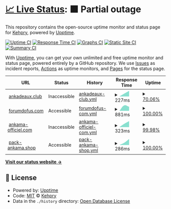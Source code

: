 # [📈 Live Status](https://Kehpry.github.io/phishcheck): <!--live status--> **🟧 Partial outage**

This repository contains the open-source uptime monitor and status page for [Kehpry](https://Kehpry.github.io/phishcheck), powered by [Upptime](https://github.com/upptime/upptime).

[![Uptime CI](https://github.com/Kehpry/phishcheck/workflows/Uptime%20CI/badge.svg)](https://github.com/Kehpry/phishcheck/actions?query=workflow%3A%22Uptime+CI%22)
[![Response Time CI](https://github.com/Kehpry/phishcheck/workflows/Response%20Time%20CI/badge.svg)](https://github.com/Kehpry/phishcheck/actions?query=workflow%3A%22Response+Time+CI%22)
[![Graphs CI](https://github.com/Kehpry/phishcheck/workflows/Graphs%20CI/badge.svg)](https://github.com/Kehpry/phishcheck/actions?query=workflow%3A%22Graphs+CI%22)
[![Static Site CI](https://github.com/Kehpry/phishcheck/workflows/Static%20Site%20CI/badge.svg)](https://github.com/Kehpry/phishcheck/actions?query=workflow%3A%22Static+Site+CI%22)
[![Summary CI](https://github.com/Kehpry/phishcheck/workflows/Summary%20CI/badge.svg)](https://github.com/Kehpry/phishcheck/actions?query=workflow%3A%22Summary+CI%22)

With [Upptime](https://upptime.js.org), you can get your own unlimited and free uptime monitor and status page, powered entirely by a GitHub repository. We use [Issues](https://github.com/Kehpry/phishcheck/issues) as incident reports, [Actions](https://github.com/Kehpry/phishcheck/actions) as uptime monitors, and [Pages](https://Kehpry.github.io/phishcheck) for the status page.

<!--start: status pages-->
<!-- This summary is generated by Upptime (https://github.com/upptime/upptime) -->
<!-- Do not edit this manually, your changes will be overwritten -->
<!-- prettier-ignore -->
| URL | Status | History | Response Time | Uptime |
| --- | ------ | ------- | ------------- | ------ |
| <img alt="" src="https://favicons.githubusercontent.com/ankadeaux.club" height="13"> [ankadeaux.club](https://ankadeaux.club/) | Inaccessible | [ankadeaux-club.yml](https://github.com/Kehpry/phishcheck/commits/HEAD/history/ankadeaux-club.yml) | <details><summary><img alt="Response time graph" src="./graphs/ankadeaux-club/response-time-week.png" height="20"> 227ms</summary><br><a href="https://phishcheck.dofhelp.fr/history/ankadeaux-club"><img alt="Response time 227" src="https://img.shields.io/endpoint?url=https%3A%2F%2Fraw.githubusercontent.com%2FKehpry%2Fphishcheck%2FHEAD%2Fapi%2Fankadeaux-club%2Fresponse-time.json"></a><br><a href="https://phishcheck.dofhelp.fr/history/ankadeaux-club"><img alt="24-hour response time 227" src="https://img.shields.io/endpoint?url=https%3A%2F%2Fraw.githubusercontent.com%2FKehpry%2Fphishcheck%2FHEAD%2Fapi%2Fankadeaux-club%2Fresponse-time-day.json"></a><br><a href="https://phishcheck.dofhelp.fr/history/ankadeaux-club"><img alt="7-day response time 227" src="https://img.shields.io/endpoint?url=https%3A%2F%2Fraw.githubusercontent.com%2FKehpry%2Fphishcheck%2FHEAD%2Fapi%2Fankadeaux-club%2Fresponse-time-week.json"></a><br><a href="https://phishcheck.dofhelp.fr/history/ankadeaux-club"><img alt="30-day response time 227" src="https://img.shields.io/endpoint?url=https%3A%2F%2Fraw.githubusercontent.com%2FKehpry%2Fphishcheck%2FHEAD%2Fapi%2Fankadeaux-club%2Fresponse-time-month.json"></a><br><a href="https://phishcheck.dofhelp.fr/history/ankadeaux-club"><img alt="1-year response time 227" src="https://img.shields.io/endpoint?url=https%3A%2F%2Fraw.githubusercontent.com%2FKehpry%2Fphishcheck%2FHEAD%2Fapi%2Fankadeaux-club%2Fresponse-time-year.json"></a></details> | <details><summary><a href="https://phishcheck.dofhelp.fr/history/ankadeaux-club">70.06%</a></summary><a href="https://phishcheck.dofhelp.fr/history/ankadeaux-club"><img alt="All-time uptime 70.06%" src="https://img.shields.io/endpoint?url=https%3A%2F%2Fraw.githubusercontent.com%2FKehpry%2Fphishcheck%2FHEAD%2Fapi%2Fankadeaux-club%2Fuptime.json"></a><br><a href="https://phishcheck.dofhelp.fr/history/ankadeaux-club"><img alt="24-hour uptime 70.06%" src="https://img.shields.io/endpoint?url=https%3A%2F%2Fraw.githubusercontent.com%2FKehpry%2Fphishcheck%2FHEAD%2Fapi%2Fankadeaux-club%2Fuptime-day.json"></a><br><a href="https://phishcheck.dofhelp.fr/history/ankadeaux-club"><img alt="7-day uptime 70.06%" src="https://img.shields.io/endpoint?url=https%3A%2F%2Fraw.githubusercontent.com%2FKehpry%2Fphishcheck%2FHEAD%2Fapi%2Fankadeaux-club%2Fuptime-week.json"></a><br><a href="https://phishcheck.dofhelp.fr/history/ankadeaux-club"><img alt="30-day uptime 70.06%" src="https://img.shields.io/endpoint?url=https%3A%2F%2Fraw.githubusercontent.com%2FKehpry%2Fphishcheck%2FHEAD%2Fapi%2Fankadeaux-club%2Fuptime-month.json"></a><br><a href="https://phishcheck.dofhelp.fr/history/ankadeaux-club"><img alt="1-year uptime 70.06%" src="https://img.shields.io/endpoint?url=https%3A%2F%2Fraw.githubusercontent.com%2FKehpry%2Fphishcheck%2FHEAD%2Fapi%2Fankadeaux-club%2Fuptime-year.json"></a></details>
| <img alt="" src="https://favicons.githubusercontent.com/forumdofus.com" height="13"> [forumdofus.com](http://forumdofus.com/) | Accessible | [forumdofus-com.yml](https://github.com/Kehpry/phishcheck/commits/HEAD/history/forumdofus-com.yml) | <details><summary><img alt="Response time graph" src="./graphs/forumdofus-com/response-time-week.png" height="20"> 881ms</summary><br><a href="https://phishcheck.dofhelp.fr/history/forumdofus-com"><img alt="Response time 881" src="https://img.shields.io/endpoint?url=https%3A%2F%2Fraw.githubusercontent.com%2FKehpry%2Fphishcheck%2FHEAD%2Fapi%2Fforumdofus-com%2Fresponse-time.json"></a><br><a href="https://phishcheck.dofhelp.fr/history/forumdofus-com"><img alt="24-hour response time 881" src="https://img.shields.io/endpoint?url=https%3A%2F%2Fraw.githubusercontent.com%2FKehpry%2Fphishcheck%2FHEAD%2Fapi%2Fforumdofus-com%2Fresponse-time-day.json"></a><br><a href="https://phishcheck.dofhelp.fr/history/forumdofus-com"><img alt="7-day response time 881" src="https://img.shields.io/endpoint?url=https%3A%2F%2Fraw.githubusercontent.com%2FKehpry%2Fphishcheck%2FHEAD%2Fapi%2Fforumdofus-com%2Fresponse-time-week.json"></a><br><a href="https://phishcheck.dofhelp.fr/history/forumdofus-com"><img alt="30-day response time 881" src="https://img.shields.io/endpoint?url=https%3A%2F%2Fraw.githubusercontent.com%2FKehpry%2Fphishcheck%2FHEAD%2Fapi%2Fforumdofus-com%2Fresponse-time-month.json"></a><br><a href="https://phishcheck.dofhelp.fr/history/forumdofus-com"><img alt="1-year response time 881" src="https://img.shields.io/endpoint?url=https%3A%2F%2Fraw.githubusercontent.com%2FKehpry%2Fphishcheck%2FHEAD%2Fapi%2Fforumdofus-com%2Fresponse-time-year.json"></a></details> | <details><summary><a href="https://phishcheck.dofhelp.fr/history/forumdofus-com">100.00%</a></summary><a href="https://phishcheck.dofhelp.fr/history/forumdofus-com"><img alt="All-time uptime 100.00%" src="https://img.shields.io/endpoint?url=https%3A%2F%2Fraw.githubusercontent.com%2FKehpry%2Fphishcheck%2FHEAD%2Fapi%2Fforumdofus-com%2Fuptime.json"></a><br><a href="https://phishcheck.dofhelp.fr/history/forumdofus-com"><img alt="24-hour uptime 100.00%" src="https://img.shields.io/endpoint?url=https%3A%2F%2Fraw.githubusercontent.com%2FKehpry%2Fphishcheck%2FHEAD%2Fapi%2Fforumdofus-com%2Fuptime-day.json"></a><br><a href="https://phishcheck.dofhelp.fr/history/forumdofus-com"><img alt="7-day uptime 100.00%" src="https://img.shields.io/endpoint?url=https%3A%2F%2Fraw.githubusercontent.com%2FKehpry%2Fphishcheck%2FHEAD%2Fapi%2Fforumdofus-com%2Fuptime-week.json"></a><br><a href="https://phishcheck.dofhelp.fr/history/forumdofus-com"><img alt="30-day uptime 100.00%" src="https://img.shields.io/endpoint?url=https%3A%2F%2Fraw.githubusercontent.com%2FKehpry%2Fphishcheck%2FHEAD%2Fapi%2Fforumdofus-com%2Fuptime-month.json"></a><br><a href="https://phishcheck.dofhelp.fr/history/forumdofus-com"><img alt="1-year uptime 100.00%" src="https://img.shields.io/endpoint?url=https%3A%2F%2Fraw.githubusercontent.com%2FKehpry%2Fphishcheck%2FHEAD%2Fapi%2Fforumdofus-com%2Fuptime-year.json"></a></details>
| <img alt="" src="https://favicons.githubusercontent.com/ankama-officiel.com" height="13"> [ankama-officiel.com](https://ankama-officiel.com/) | Inaccessible | [ankama-officiel-com.yml](https://github.com/Kehpry/phishcheck/commits/HEAD/history/ankama-officiel-com.yml) | <details><summary><img alt="Response time graph" src="./graphs/ankama-officiel-com/response-time-week.png" height="20"> 323ms</summary><br><a href="https://phishcheck.dofhelp.fr/history/ankama-officiel-com"><img alt="Response time 323" src="https://img.shields.io/endpoint?url=https%3A%2F%2Fraw.githubusercontent.com%2FKehpry%2Fphishcheck%2FHEAD%2Fapi%2Fankama-officiel-com%2Fresponse-time.json"></a><br><a href="https://phishcheck.dofhelp.fr/history/ankama-officiel-com"><img alt="24-hour response time 323" src="https://img.shields.io/endpoint?url=https%3A%2F%2Fraw.githubusercontent.com%2FKehpry%2Fphishcheck%2FHEAD%2Fapi%2Fankama-officiel-com%2Fresponse-time-day.json"></a><br><a href="https://phishcheck.dofhelp.fr/history/ankama-officiel-com"><img alt="7-day response time 323" src="https://img.shields.io/endpoint?url=https%3A%2F%2Fraw.githubusercontent.com%2FKehpry%2Fphishcheck%2FHEAD%2Fapi%2Fankama-officiel-com%2Fresponse-time-week.json"></a><br><a href="https://phishcheck.dofhelp.fr/history/ankama-officiel-com"><img alt="30-day response time 323" src="https://img.shields.io/endpoint?url=https%3A%2F%2Fraw.githubusercontent.com%2FKehpry%2Fphishcheck%2FHEAD%2Fapi%2Fankama-officiel-com%2Fresponse-time-month.json"></a><br><a href="https://phishcheck.dofhelp.fr/history/ankama-officiel-com"><img alt="1-year response time 323" src="https://img.shields.io/endpoint?url=https%3A%2F%2Fraw.githubusercontent.com%2FKehpry%2Fphishcheck%2FHEAD%2Fapi%2Fankama-officiel-com%2Fresponse-time-year.json"></a></details> | <details><summary><a href="https://phishcheck.dofhelp.fr/history/ankama-officiel-com">99.98%</a></summary><a href="https://phishcheck.dofhelp.fr/history/ankama-officiel-com"><img alt="All-time uptime 99.98%" src="https://img.shields.io/endpoint?url=https%3A%2F%2Fraw.githubusercontent.com%2FKehpry%2Fphishcheck%2FHEAD%2Fapi%2Fankama-officiel-com%2Fuptime.json"></a><br><a href="https://phishcheck.dofhelp.fr/history/ankama-officiel-com"><img alt="24-hour uptime 99.98%" src="https://img.shields.io/endpoint?url=https%3A%2F%2Fraw.githubusercontent.com%2FKehpry%2Fphishcheck%2FHEAD%2Fapi%2Fankama-officiel-com%2Fuptime-day.json"></a><br><a href="https://phishcheck.dofhelp.fr/history/ankama-officiel-com"><img alt="7-day uptime 99.98%" src="https://img.shields.io/endpoint?url=https%3A%2F%2Fraw.githubusercontent.com%2FKehpry%2Fphishcheck%2FHEAD%2Fapi%2Fankama-officiel-com%2Fuptime-week.json"></a><br><a href="https://phishcheck.dofhelp.fr/history/ankama-officiel-com"><img alt="30-day uptime 99.98%" src="https://img.shields.io/endpoint?url=https%3A%2F%2Fraw.githubusercontent.com%2FKehpry%2Fphishcheck%2FHEAD%2Fapi%2Fankama-officiel-com%2Fuptime-month.json"></a><br><a href="https://phishcheck.dofhelp.fr/history/ankama-officiel-com"><img alt="1-year uptime 99.98%" src="https://img.shields.io/endpoint?url=https%3A%2F%2Fraw.githubusercontent.com%2FKehpry%2Fphishcheck%2FHEAD%2Fapi%2Fankama-officiel-com%2Fuptime-year.json"></a></details>
| <img alt="" src="https://favicons.githubusercontent.com/www.pack-ankama.shop" height="13"> [pack-ankama.shop](https://www.pack-ankama.shop/fr/mmorpg/actualites/pack-864652/) | Accessible | [pack-ankama-shop.yml](https://github.com/Kehpry/phishcheck/commits/HEAD/history/pack-ankama-shop.yml) | <details><summary><img alt="Response time graph" src="./graphs/pack-ankama-shop/response-time-week.png" height="20"> 286ms</summary><br><a href="https://phishcheck.dofhelp.fr/history/pack-ankama-shop"><img alt="Response time 286" src="https://img.shields.io/endpoint?url=https%3A%2F%2Fraw.githubusercontent.com%2FKehpry%2Fphishcheck%2FHEAD%2Fapi%2Fpack-ankama-shop%2Fresponse-time.json"></a><br><a href="https://phishcheck.dofhelp.fr/history/pack-ankama-shop"><img alt="24-hour response time 286" src="https://img.shields.io/endpoint?url=https%3A%2F%2Fraw.githubusercontent.com%2FKehpry%2Fphishcheck%2FHEAD%2Fapi%2Fpack-ankama-shop%2Fresponse-time-day.json"></a><br><a href="https://phishcheck.dofhelp.fr/history/pack-ankama-shop"><img alt="7-day response time 286" src="https://img.shields.io/endpoint?url=https%3A%2F%2Fraw.githubusercontent.com%2FKehpry%2Fphishcheck%2FHEAD%2Fapi%2Fpack-ankama-shop%2Fresponse-time-week.json"></a><br><a href="https://phishcheck.dofhelp.fr/history/pack-ankama-shop"><img alt="30-day response time 286" src="https://img.shields.io/endpoint?url=https%3A%2F%2Fraw.githubusercontent.com%2FKehpry%2Fphishcheck%2FHEAD%2Fapi%2Fpack-ankama-shop%2Fresponse-time-month.json"></a><br><a href="https://phishcheck.dofhelp.fr/history/pack-ankama-shop"><img alt="1-year response time 286" src="https://img.shields.io/endpoint?url=https%3A%2F%2Fraw.githubusercontent.com%2FKehpry%2Fphishcheck%2FHEAD%2Fapi%2Fpack-ankama-shop%2Fresponse-time-year.json"></a></details> | <details><summary><a href="https://phishcheck.dofhelp.fr/history/pack-ankama-shop">100.00%</a></summary><a href="https://phishcheck.dofhelp.fr/history/pack-ankama-shop"><img alt="All-time uptime 100.00%" src="https://img.shields.io/endpoint?url=https%3A%2F%2Fraw.githubusercontent.com%2FKehpry%2Fphishcheck%2FHEAD%2Fapi%2Fpack-ankama-shop%2Fuptime.json"></a><br><a href="https://phishcheck.dofhelp.fr/history/pack-ankama-shop"><img alt="24-hour uptime 100.00%" src="https://img.shields.io/endpoint?url=https%3A%2F%2Fraw.githubusercontent.com%2FKehpry%2Fphishcheck%2FHEAD%2Fapi%2Fpack-ankama-shop%2Fuptime-day.json"></a><br><a href="https://phishcheck.dofhelp.fr/history/pack-ankama-shop"><img alt="7-day uptime 100.00%" src="https://img.shields.io/endpoint?url=https%3A%2F%2Fraw.githubusercontent.com%2FKehpry%2Fphishcheck%2FHEAD%2Fapi%2Fpack-ankama-shop%2Fuptime-week.json"></a><br><a href="https://phishcheck.dofhelp.fr/history/pack-ankama-shop"><img alt="30-day uptime 100.00%" src="https://img.shields.io/endpoint?url=https%3A%2F%2Fraw.githubusercontent.com%2FKehpry%2Fphishcheck%2FHEAD%2Fapi%2Fpack-ankama-shop%2Fuptime-month.json"></a><br><a href="https://phishcheck.dofhelp.fr/history/pack-ankama-shop"><img alt="1-year uptime 100.00%" src="https://img.shields.io/endpoint?url=https%3A%2F%2Fraw.githubusercontent.com%2FKehpry%2Fphishcheck%2FHEAD%2Fapi%2Fpack-ankama-shop%2Fuptime-year.json"></a></details>

<!--end: status pages-->

[**Visit our status website →**](https://Kehpry.github.io/phishcheck)

## 📄 License

- Powered by: [Upptime](https://github.com/upptime/upptime)
- Code: [MIT](./LICENSE) © [Kehpry](https://Kehpry.github.io/phishcheck)
- Data in the `./history` directory: [Open Database License](https://opendatacommons.org/licenses/odbl/1-0/)
